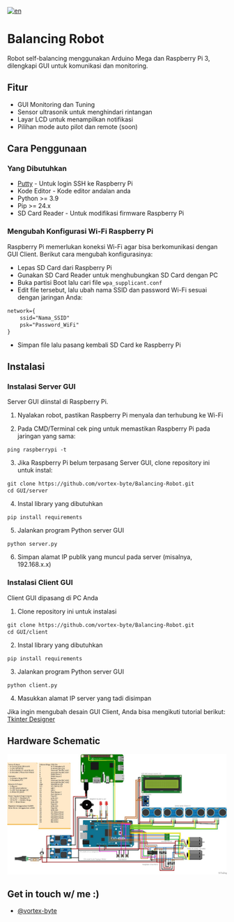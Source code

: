 [![en](https://img.shields.io/badge/LANG-ENGLISH-red.svg)](https://github.com/vortex-byte/Balancing-Robot/blob/main/README.md)

# Balancing Robot

Robot self-balancing menggunakan Arduino Mega dan Raspberry Pi 3, dilengkapi GUI untuk komunikasi dan monitoring.

## Fitur

- GUI Monitoring dan Tuning
- Sensor ultrasonik untuk menghindari rintangan
- Layar LCD untuk menampilkan notifikasi 
- Pilihan mode auto pilot dan remote (soon)

## Cara Penggunaan

### Yang Dibutuhkan

- [Putty](https://www.putty.org/) - Untuk login SSH ke Raspberry Pi
- Kode Editor - Kode editor andalan anda
- Python >= 3.9
- Pip >= 24.x
- SD Card Reader - Untuk modifikasi firmware Raspberry Pi

### Mengubah Konfigurasi Wi-Fi Raspberry Pi

Raspberry Pi memerlukan koneksi Wi-Fi agar bisa berkomunikasi dengan GUI Client. Berikut cara mengubah konfigurasinya:

- Lepas SD Card dari Raspberry Pi
- Gunakan SD Card Reader untuk menghubungkan SD Card dengan PC
- Buka partisi Boot lalu cari file ```wpa_supplicant.conf```
- Edit file tersebut, lalu ubah nama SSID dan password Wi-Fi sesuai dengan jaringan Anda:
```
network={
    ssid="Nama_SSID"
    psk="Password_WiFi"
}
```
- Simpan file lalu pasang kembali SD Card ke Raspberry Pi

## Instalasi

### Instalasi Server GUI

Server GUI diinstal di Raspberry Pi.

1. Nyalakan robot, pastikan Raspberry Pi menyala dan terhubung ke Wi-Fi

2. Pada CMD/Terminal cek ping untuk memastikan Raspberry Pi pada jaringan yang sama:
```
ping raspberrypi -t
```
3. Jika Raspberry Pi belum terpasang Server GUI, clone repository ini untuk instal:
```
git clone https://github.com/vortex-byte/Balancing-Robot.git
cd GUI/server
```

4. Instal library yang dibutuhkan
```
pip install requirements
```

5. Jalankan program Python server GUI
```
python server.py
```

6. Simpan alamat IP publik yang muncul pada server (misalnya, 192.168.x.x)


### Instalasi Client GUI

Client GUI dipasang di PC Anda

1. Clone repository ini untuk instalasi
```
git clone https://github.com/vortex-byte/Balancing-Robot.git
cd GUI/client
```

2. Instal library yang dibutuhkan
```
pip install requirements
```

3. Jalankan program Python server GUI
```
python client.py
```

4. Masukkan alamat IP server yang tadi disimpan

Jika ingin mengubah desain GUI Client, Anda bisa mengikuti tutorial berikut: [Tkinter Designer](https://www.youtube.com/watch?v=Qd-jJjduWeQ)

## Hardware Schematic

![Schematic](https://raw.githubusercontent.com/vortex-byte/Balancing-Robot/refs/heads/main/skematik.jpg)

## Get in touch w/ me :)

- [@vortex-byte](mailto:mzimam.ath@gmail.com)
